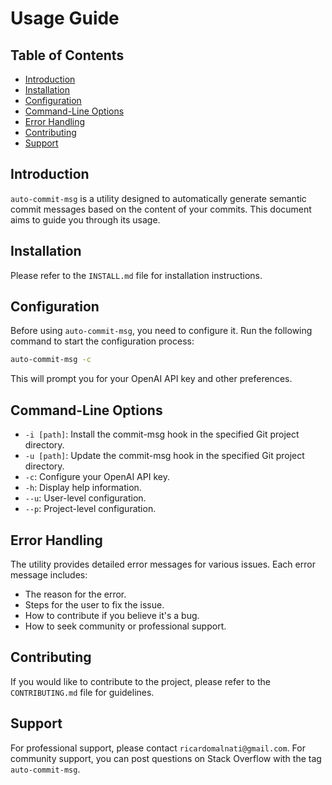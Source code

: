 # Usage Guide

## Table of Contents

- [Introduction](#introduction)
- [Installation](#installation)
- [Configuration](#configuration)
- [Command-Line Options](#command-line-options)
- [Error Handling](#error-handling)
- [Contributing](#contributing)
- [Support](#support)

## Introduction

`auto-commit-msg` is a utility designed to automatically generate semantic commit messages based on the content of your commits. This document aims to guide you through its usage.

## Installation

Please refer to the `INSTALL.md` file for installation instructions.

## Configuration

Before using `auto-commit-msg`, you need to configure it. Run the following command to start the configuration process:

```bash
auto-commit-msg -c
```

This will prompt you for your OpenAI API key and other preferences.

## Command-Line Options

- `-i [path]`: Install the commit-msg hook in the specified Git project directory.
- `-u [path]`: Update the commit-msg hook in the specified Git project directory.
- `-c`: Configure your OpenAI API key.
- `-h`: Display help information.
- `--u`: User-level configuration.
- `--p`: Project-level configuration.

## Error Handling

The utility provides detailed error messages for various issues. Each error message includes:

- The reason for the error.
- Steps for the user to fix the issue.
- How to contribute if you believe it's a bug.
- How to seek community or professional support.

## Contributing

If you would like to contribute to the project, please refer to the `CONTRIBUTING.md` file for guidelines.

## Support

For professional support, please contact `ricardomalnati@gmail.com`. For community support, you can post questions on Stack Overflow with the tag `auto-commit-msg`.

